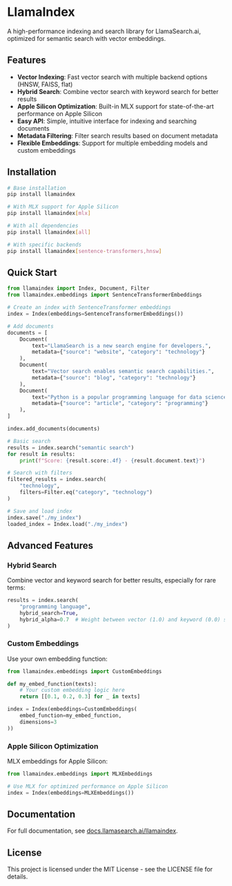 # LlamaIndex

A high-performance indexing and search library for LlamaSearch.ai, optimized for semantic search with vector embeddings.

## Features

- **Vector Indexing**: Fast vector search with multiple backend options (HNSW, FAISS, flat)
- **Hybrid Search**: Combine vector search with keyword search for better results
- **Apple Silicon Optimization**: Built-in MLX support for state-of-the-art performance on Apple Silicon
- **Easy API**: Simple, intuitive interface for indexing and searching documents
- **Metadata Filtering**: Filter search results based on document metadata
- **Flexible Embeddings**: Support for multiple embedding models and custom embeddings

## Installation

```bash
# Base installation
pip install llamaindex

# With MLX support for Apple Silicon
pip install llamaindex[mlx]

# With all dependencies
pip install llamaindex[all]

# With specific backends
pip install llamaindex[sentence-transformers,hnsw]
```

## Quick Start

```python
from llamaindex import Index, Document, Filter
from llamaindex.embeddings import SentenceTransformerEmbeddings

# Create an index with SentenceTransformer embeddings
index = Index(embeddings=SentenceTransformerEmbeddings())

# Add documents
documents = [
    Document(
        text="LlamaSearch is a new search engine for developers.",
        metadata={"source": "website", "category": "technology"}
    ),
    Document(
        text="Vector search enables semantic search capabilities.",
        metadata={"source": "blog", "category": "technology"}
    ),
    Document(
        text="Python is a popular programming language for data science.",
        metadata={"source": "article", "category": "programming"}
    ),
]

index.add_documents(documents)

# Basic search
results = index.search("semantic search")
for result in results:
    print(f"Score: {result.score:.4f} - {result.document.text}")

# Search with filters
filtered_results = index.search(
    "technology",
    filters=Filter.eq("category", "technology")
)

# Save and load index
index.save("./my_index")
loaded_index = Index.load("./my_index")
```

## Advanced Features

### Hybrid Search

Combine vector and keyword search for better results, especially for rare terms:

```python
results = index.search(
    "programming language",
    hybrid_search=True,
    hybrid_alpha=0.7  # Weight between vector (1.0) and keyword (0.0) search
)
```

### Custom Embeddings

Use your own embedding function:

```python
from llamaindex.embeddings import CustomEmbeddings

def my_embed_function(texts):
    # Your custom embedding logic here
    return [[0.1, 0.2, 0.3] for _ in texts]

index = Index(embeddings=CustomEmbeddings(
    embed_function=my_embed_function,
    dimensions=3
))
```

### Apple Silicon Optimization

MLX embeddings for Apple Silicon:

```python
from llamaindex.embeddings import MLXEmbeddings

# Use MLX for optimized performance on Apple Silicon
index = Index(embeddings=MLXEmbeddings())
```

## Documentation

For full documentation, see [docs.llamasearch.ai/llamaindex](https://docs.llamasearch.ai/llamaindex).

## License

This project is licensed under the MIT License - see the LICENSE file for details. 